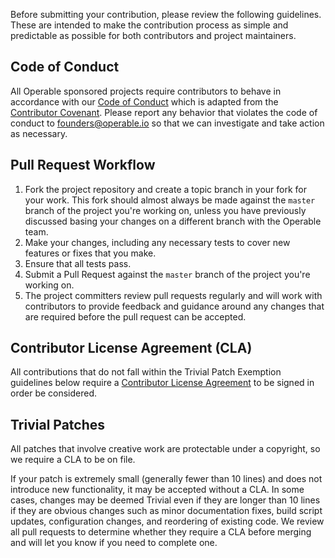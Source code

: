 Before submitting your contribution, please review the following guidelines. These are intended to make the contribution process as simple and predictable as possible for both contributors and project maintainers.

## Code of Conduct

All Operable sponsored projects require contributors to behave in accordance with our [Code of Conduct](https://github.com/operable/cog/blob/master/CODE_OF_CONDUCT.md) which is adapted from the [Contributor Covenant](http://contributor-covenant.org/). Please report any behavior that violates the code of conduct to [founders@operable.io](mailto:founders@operable.io) so that we can investigate and take action as necessary.

## Pull Request Workflow

1. Fork the project repository and create a topic branch in your fork for your work. This fork should almost always be made against the `master` branch of the project you're working on, unless you have previously discussed basing your changes on a different branch with the Operable team.
2. Make your changes, including any necessary tests to cover new features or fixes that you make.
3. Ensure that all tests pass.
4. Submit a Pull Request against the `master` branch of the project you're working on.
5. The project committers review pull requests regularly and will work with contributors to provide feedback and guidance around any changes that are required before the pull request can be accepted.

## Contributor License Agreement (CLA)

All contributions that do not fall within the Trivial Patch Exemption guidelines below require a [Contributor License Agreement](https://github.com/operable/cog/wiki/Contributor-License-Agreement) to be signed in order be considered.

## Trivial Patches

All patches that involve creative work are protectable under a copyright, so we require a CLA to be on file.

If your patch is extremely small (generally fewer than 10 lines) and does not introduce new functionality, it may be accepted without a CLA. In some cases, changes may be deemed Trivial even if they are longer than 10 lines if they are obvious changes such as minor documentation fixes, build script updates, configuration changes, and reordering of existing code. We review all pull requests to determine whether they require a CLA before merging and will let you know if you need to complete one.
